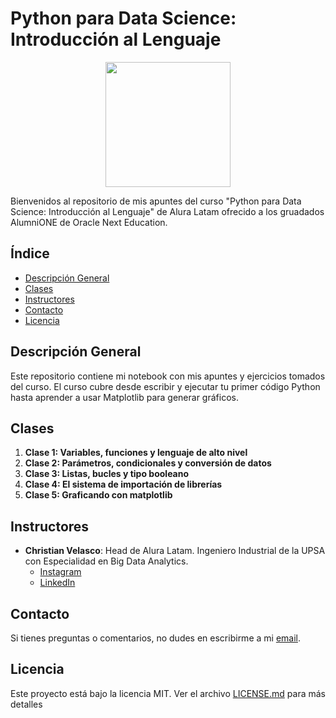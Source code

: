 # Python para Data Science: Introducción al Lenguaje

<p align="center">
  <img src="https://www.aluracursos.com/assets/img/imersoes/alura-latam-logo.1686744883.png" width="200">
</p>

Bienvenidos al repositorio de mis apuntes del curso "Python para Data Science: Introducción al Lenguaje" de Alura Latam ofrecido a los gruadados AlumniONE de Oracle Next Education.

## Índice

- [Descripción General](#descripción-general)
- [Clases](#clases)
- [Instructores](#instructores)
- [Contacto](#contacto)
- [Licencia](#licencia)

## Descripción General

Este repositorio contiene mi notebook con mis apuntes y ejercicios tomados del curso. El curso cubre desde escribir y ejecutar tu primer código Python hasta aprender a usar Matplotlib para generar gráficos.

## Clases

1. **Clase 1: Variables, funciones y lenguaje de alto nivel**
2. **Clase 2: Parámetros, condicionales y conversión de datos**
3. **Clase 3: Listas, bucles y tipo booleano**
4. **Clase 4: El sistema de importación de librerías**
5. **Clase 5: Graficando con matplotlib**

## Instructores

- **Christian Velasco**: Head de Alura Latam. Ingeniero Industrial de la UPSA con Especialidad en Big Data Analytics.
    - [Instagram](https://www.instagram.com/christian_pva/)
    - [LinkedIn](https://www.linkedin.com/in/christianpva/)

## Contacto

Si tienes preguntas o comentarios, no dudes en escribirme a mi [email](mailto:contact@thayrov.com).

## Licencia

Este proyecto está bajo la licencia MIT. Ver el archivo [LICENSE.md](LICENSE.md) para más detalles
